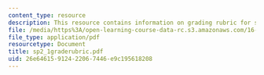 ```yaml
---
content_type: resource
description: This resource contains information on grading rubric for systems problems.
file: /media/https%3A/open-learning-course-data-rc.s3.amazonaws.com/16-01-unified-engineering-i-ii-iii-iv-fall-2005-spring-2006/26e64615912422067446e9c195618208_sp2_1graderubric.pdf
file_type: application/pdf
resourcetype: Document
title: sp2_1graderubric.pdf
uid: 26e64615-9124-2206-7446-e9c195618208
---
```

